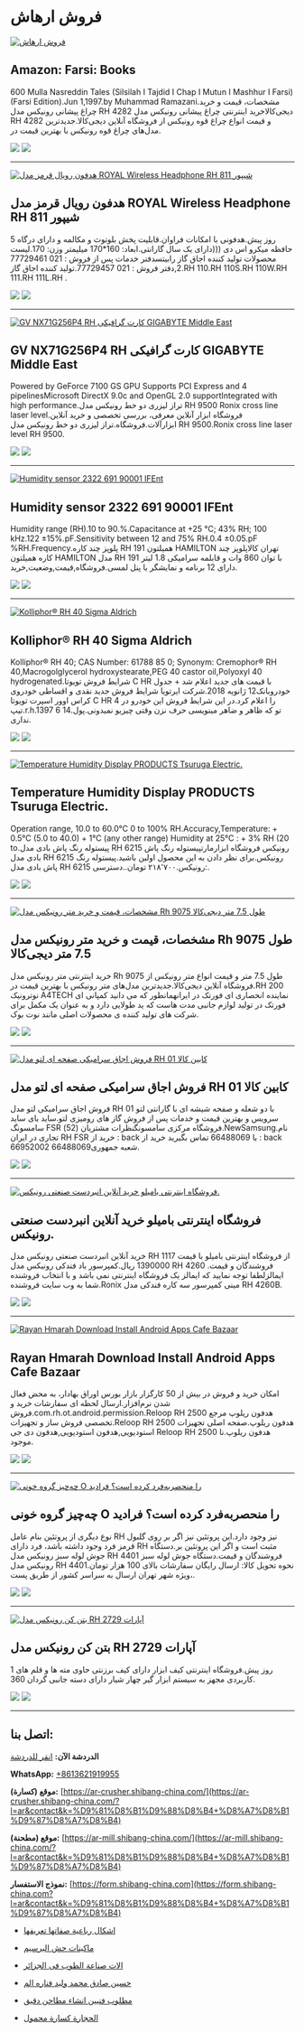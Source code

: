 # فروش ارهاش

<a href="https://swt.shibang-china.com/?l=ar&img&k=%D9%81%D8%B1%D9%88%D8%B4+%D8%A7%D8%B1%D9%87%D8%A7%D8%B4" target="_blank">![فروش ارهاش](http://static.shibang-china.com/all-800x300/496.jpg)</a>

## Amazon: Farsi: Books
600 Mulla Nasreddin Tales (Silsilah I Tajdid I Chap I Mutun I Mashhur I Farsi) (Farsi Edition).Jun 1,1997.by Muhammad Ramazani.مشخصات، قیمت و خرید چراغ پیشانی رونیکس مدل RH 4282 دیجی‌کالاخرید اینترنتی چراغ پیشانی رونیکس مدل RH 4282 و قیمت انواع چراغ قوه رونیکس از فروشگاه آنلاین دیجی‌کالا.جدیدترین مدل‌های چراغ قوه رونیکس با بهترین قیمت در.


<a href="https://whatsapp.shibangsoft.com/WhatsApp.php" target="_blank" title="WhatsApp">![](http://static.shibang-china.com/icon/whatsapp.png)</a> <a href="https://swt.shibang-china.com/?l=ar&icon&k=%D9%81%D8%B1%D9%88%D8%B4+%D8%A7%D8%B1%D9%87%D8%A7%D8%B4" target="_blank">![](http://static.shibang-china.com/icon/chat-ar.png)</a>

---

<a href="https://swt.shibang-china.com/?l=ar&img&k=%D9%81%D8%B1%D9%88%D8%B4+%D8%A7%D8%B1%D9%87%D8%A7%D8%B4" target="_blank">![هدفون رویال قرمز مدل ROYAL Wireless Headphone RH 811 شیپور](http://static.shibang-china.com/all-800x300/160.jpg)</a>

## هدفون رویال قرمز مدل ROYAL Wireless Headphone RH 811 شیپور
5 روز پیش.هدفونی با امکانات فراوان.قابلیت پخش بلوتوث و مکالمه و دارای درگاه حافظه میکرو اس دی (((دارای یک سال گارانتی.ابعاد: 160*170 میلیمتر وزن: 170.لیست محصولات تولید کننده اجاق گاز رابیتسدفتر خدمات پس از فروش : 021 77729461 2,دفتر فروش : 021 77729457.تولید کننده اجاق گاز.RH 110.RH 110S.RH 110W.RH 111.RH 111L.RH .


<a href="https://whatsapp.shibangsoft.com/WhatsApp.php" target="_blank" title="WhatsApp">![](http://static.shibang-china.com/icon/whatsapp.png)</a> <a href="https://swt.shibang-china.com/?l=ar&icon&k=%D9%81%D8%B1%D9%88%D8%B4+%D8%A7%D8%B1%D9%87%D8%A7%D8%B4" target="_blank">![](http://static.shibang-china.com/icon/chat-ar.png)</a>

---

<a href="https://swt.shibang-china.com/?l=ar&img&k=%D9%81%D8%B1%D9%88%D8%B4+%D8%A7%D8%B1%D9%87%D8%A7%D8%B4" target="_blank">![GV NX71G256P4 RH کارت گرافیکی GIGABYTE Middle East](http://static.shibang-china.com/all-800x300/1479.jpg)</a>

## GV NX71G256P4 RH کارت گرافیکی GIGABYTE Middle East
Powered by GeForce 7100 GS GPU Supports PCI Express and 4 pipelinesMicrosoft DirectX 9.0c and OpenGL 2.0 supportIntegrated with high performance.تراز لیزری دو خط رونیکس مدل RH 9500 Ronix cross line laser level.فروشگاه ابزار آنلاین معرفی، بررسی تخصصی و خرید آنلاین ابزارآلات.فروشگاه.تراز لیزری دو خط رونیکس مدل RH 9500.Ronix cross line laser level RH 9500.


<a href="https://whatsapp.shibangsoft.com/WhatsApp.php" target="_blank" title="WhatsApp">![](http://static.shibang-china.com/icon/whatsapp.png)</a> <a href="https://swt.shibang-china.com/?l=ar&icon&k=%D9%81%D8%B1%D9%88%D8%B4+%D8%A7%D8%B1%D9%87%D8%A7%D8%B4" target="_blank">![](http://static.shibang-china.com/icon/chat-ar.png)</a>

---

<a href="https://swt.shibang-china.com/?l=ar&img&k=%D9%81%D8%B1%D9%88%D8%B4+%D8%A7%D8%B1%D9%87%D8%A7%D8%B4" target="_blank">![Humidity sensor 2322 691 90001 IFEnt](http://static.shibang-china.com/all-800x300/684.jpg)</a>

## Humidity sensor 2322 691 90001 IFEnt
Humidity range (RH).10 to 90.%.Capacitance at +25 °C; 43% RH; 100 kHz.122 ±15%.pF.Sensitivity between 12 and 75% RH.0.4 ±0.05.pF %RH.Frequency.پلوپز چند کاره RH 191 همیلتون HAMILTON تهران کالاپلوپز چند کاره همیلتون HAMILTON مدل RH 191 با توان 860 وات و قابلمه سرامیکی 1.8 لیتر دارای 12 برنامه و نمایشگر با پنل لمسی.فروشگاه,قیمت,وضعیت,خرید.


<a href="https://whatsapp.shibangsoft.com/WhatsApp.php" target="_blank" title="WhatsApp">![](http://static.shibang-china.com/icon/whatsapp.png)</a> <a href="https://swt.shibang-china.com/?l=ar&icon&k=%D9%81%D8%B1%D9%88%D8%B4+%D8%A7%D8%B1%D9%87%D8%A7%D8%B4" target="_blank">![](http://static.shibang-china.com/icon/chat-ar.png)</a>

---

<a href="https://swt.shibang-china.com/?l=ar&img&k=%D9%81%D8%B1%D9%88%D8%B4+%D8%A7%D8%B1%D9%87%D8%A7%D8%B4" target="_blank">![Kolliphor® RH 40 Sigma Aldrich](http://static.shibang-china.com/all-800x300/940.jpg)</a>

## Kolliphor® RH 40 Sigma Aldrich
Kolliphor® RH 40; CAS Number: 61788 85 0; Synonym: Cremophor® RH 40,Macrogolglycerol hydroxystearate,PEG 40 castor oil,Polyoxyl 40 hydrogenated.شرایط فروش تویوتا C HR با قیمت های جدید اعلام شد + جدول خودروبانک12 ژانويه 2018.شرکت ایرتویا شرایط فروش جدید نقدی و اقساطی خودروی کراس اوور اسپرت تویوتا C HR را اعلام کرد.در این شرایط فروش این خودرو در 4 تیپ.r.h.1397 6 14.تو که ظاهر و ضاهر مینویسی حرف نزن وقتی چیزیو نمیدونی‌.پول نداری.


<a href="https://whatsapp.shibangsoft.com/WhatsApp.php" target="_blank" title="WhatsApp">![](http://static.shibang-china.com/icon/whatsapp.png)</a> <a href="https://swt.shibang-china.com/?l=ar&icon&k=%D9%81%D8%B1%D9%88%D8%B4+%D8%A7%D8%B1%D9%87%D8%A7%D8%B4" target="_blank">![](http://static.shibang-china.com/icon/chat-ar.png)</a>

---

<a href="https://swt.shibang-china.com/?l=ar&img&k=%D9%81%D8%B1%D9%88%D8%B4+%D8%A7%D8%B1%D9%87%D8%A7%D8%B4" target="_blank">![Temperature Humidity Display PRODUCTS Tsuruga Electric.](http://static.shibang-china.com/all-800x300/118.jpg)</a>

## Temperature Humidity Display PRODUCTS Tsuruga Electric.
Operation range, 10.0 to 60.0°C 0 to 100% RH.Accuracy,Temperature: + 0.5°C (5.0 to 40.0) + 1°C (any other range) Humidity at 25°C : + 3% RH (20 to.پیستوله رنگ پاش بادی مدل RH 6215 رونیکس فروشگاه ابزارمارتپیستوله رنگ پاش بادی مدل RH 6215 رونیکس.برای نظر دادن به این محصول اولین باشید.پیستوله رنگ پاش بادی مدل RH 6215 رونیکس.۲۱۸٬۷۰۰ تومان.﻿.دسترسی:.


<a href="https://whatsapp.shibangsoft.com/WhatsApp.php" target="_blank" title="WhatsApp">![](http://static.shibang-china.com/icon/whatsapp.png)</a> <a href="https://swt.shibang-china.com/?l=ar&icon&k=%D9%81%D8%B1%D9%88%D8%B4+%D8%A7%D8%B1%D9%87%D8%A7%D8%B4" target="_blank">![](http://static.shibang-china.com/icon/chat-ar.png)</a>

---

<a href="https://swt.shibang-china.com/?l=ar&img&k=%D9%81%D8%B1%D9%88%D8%B4+%D8%A7%D8%B1%D9%87%D8%A7%D8%B4" target="_blank">![مشخصات، قیمت و خرید متر رونیکس مدل Rh 9075 طول 7.5 متر دیجی‌کالا](http://static.shibang-china.com/all-800x300/906.jpg)</a>

## مشخصات، قیمت و خرید متر رونیکس مدل Rh 9075 طول 7.5 متر دیجی‌کالا
خرید اینترنتی متر رونیکس مدل Rh 9075 طول 7.5 متر و قیمت انواع متر رونیکس از فروشگاه آنلاین دیجی‌کالا.جدیدترین مدل‌های متر رونیکس با بهترین قیمت در.RH 200 نوترونیک A4TECH نماینده انحصاری ای فورتک در ایرانهمانطور که می دانید کمپانی ای فورتک در تولید لوازم جانبی مدت هاست که ید طولایی دارد و به عنوان یک مکمل برای شرکت های تولید کننده ی محصولات اصلی مانند نوت بوک.


<a href="https://whatsapp.shibangsoft.com/WhatsApp.php" target="_blank" title="WhatsApp">![](http://static.shibang-china.com/icon/whatsapp.png)</a> <a href="https://swt.shibang-china.com/?l=ar&icon&k=%D9%81%D8%B1%D9%88%D8%B4+%D8%A7%D8%B1%D9%87%D8%A7%D8%B4" target="_blank">![](http://static.shibang-china.com/icon/chat-ar.png)</a>

---

<a href="https://swt.shibang-china.com/?l=ar&img&k=%D9%81%D8%B1%D9%88%D8%B4+%D8%A7%D8%B1%D9%87%D8%A7%D8%B4" target="_blank">![فروش اجاق سرامیکی صفحه ای لتو مدل RH 01 کابین کالا](http://static.shibang-china.com/all-800x300/236.jpg)</a>

## فروش اجاق سرامیکی صفحه ای لتو مدل RH 01 کابین کالا
فروش اجاق سرامیکی لتو مدل RH 01 با دو شعله و صفحه شیشه ای با گارانتی لتو سرویس و بهترین قیمت و خدمات پس از فروش گاز های رومیزی لتو.ساید بای ساید سامسونگ FSR فروشگاه مرکزی سامسونگنظرات مشتریان (52).NewSamsung.نام تجاری در ایران RH FSR خرید از : back با 66488069 تماس بگیرید خرید از : back شعبه جمهوری66488069 66952002.


<a href="https://whatsapp.shibangsoft.com/WhatsApp.php" target="_blank" title="WhatsApp">![](http://static.shibang-china.com/icon/whatsapp.png)</a> <a href="https://swt.shibang-china.com/?l=ar&icon&k=%D9%81%D8%B1%D9%88%D8%B4+%D8%A7%D8%B1%D9%87%D8%A7%D8%B4" target="_blank">![](http://static.shibang-china.com/icon/chat-ar.png)</a>

---

<a href="https://swt.shibang-china.com/?l=ar&img&k=%D9%81%D8%B1%D9%88%D8%B4+%D8%A7%D8%B1%D9%87%D8%A7%D8%B4" target="_blank">![فروشگاه اینترنتی بامیلو خرید آنلاین انبردست صنعتی رونیکس.](http://static.shibang-china.com/all-800x300/98.jpg)</a>

## فروشگاه اینترنتی بامیلو خرید آنلاین انبردست صنعتی رونیکس.
خرید آنلاین انبردست صنعتی رونیکس مدل RH 1117 از فروشگاه اینترنتی بامیلو با قیمت 1390000 ریال.کمپرسور باد فندکی رونیکس مدل RH 4260 فروشندگان و قیمت. ایمالزلطفا توجه نمایید که ایمالز یک فروشگاه اینترنتی نمی باشد و با انتخاب فروشنده شما به وب سایت فروشنده.Ronix مینی کمپرسور سه کاره فندکی مدل RH 4260B.


<a href="https://whatsapp.shibangsoft.com/WhatsApp.php" target="_blank" title="WhatsApp">![](http://static.shibang-china.com/icon/whatsapp.png)</a> <a href="https://swt.shibang-china.com/?l=ar&icon&k=%D9%81%D8%B1%D9%88%D8%B4+%D8%A7%D8%B1%D9%87%D8%A7%D8%B4" target="_blank">![](http://static.shibang-china.com/icon/chat-ar.png)</a>

---

<a href="https://swt.shibang-china.com/?l=ar&img&k=%D9%81%D8%B1%D9%88%D8%B4+%D8%A7%D8%B1%D9%87%D8%A7%D8%B4" target="_blank">![Rayan Hmarah Download Install Android Apps Cafe Bazaar](http://static.shibang-china.com/all-800x300/261.jpg)</a>

## Rayan Hmarah Download Install Android Apps Cafe Bazaar
امکان خرید و فروش در بیش از 50 کارگزار بازار بورس اوراق بهادار، به محض فعال شدن نرم‌افزار.ارسال لحظه ای سفارشات خرید و فروش.com.rh.ot.android.permission.Reloop RH 2500 هدفون ریلوپ مرجع تخصصی فروش ساز و تجهیزات.Reloop RH 2500 هدفون ریلوپ.صفحه اصلی تجهیزات استودیویی,هدفون استودیویی,هدفون دی جی Reloop RH 2500 هدفون ریلوپ.نا موجود.


<a href="https://whatsapp.shibangsoft.com/WhatsApp.php" target="_blank" title="WhatsApp">![](http://static.shibang-china.com/icon/whatsapp.png)</a> <a href="https://swt.shibang-china.com/?l=ar&icon&k=%D9%81%D8%B1%D9%88%D8%B4+%D8%A7%D8%B1%D9%87%D8%A7%D8%B4" target="_blank">![](http://static.shibang-china.com/icon/chat-ar.png)</a>

---

<a href="https://swt.shibang-china.com/?l=ar&img&k=%D9%81%D8%B1%D9%88%D8%B4+%D8%A7%D8%B1%D9%87%D8%A7%D8%B4" target="_blank">![چه‌چیز گروه خونی O را منحصربه‌فرد کرده است؟ فرادید](http://static.shibang-china.com/all-800x300/897.jpg)</a>

## چه‌چیز گروه خونی O را منحصربه‌فرد کرده است؟ فرادید
نوع دیگری از پروتئین بنام عامل RH نیز وجود دارد.این پروتئین نیز اگر بر روی گلبول قرمز فرد وجود داشته باشد، فرد دارای RH مثبت است و اگر این پروتئین بر.دستگاه جوش لوله سبز رونیکس مدل RH 4401 فروشندگان و قیمت.دستگاه جوش لوله سبز رونیکس مدل RH 4401.نحوه تحویل کالا: ارسال رایگان سفارشات بالای 100 هزار تومان ویژه شهر تهران ارسال به سراسر کشور از طریق پست،.


<a href="https://whatsapp.shibangsoft.com/WhatsApp.php" target="_blank" title="WhatsApp">![](http://static.shibang-china.com/icon/whatsapp.png)</a> <a href="https://swt.shibang-china.com/?l=ar&icon&k=%D9%81%D8%B1%D9%88%D8%B4+%D8%A7%D8%B1%D9%87%D8%A7%D8%B4" target="_blank">![](http://static.shibang-china.com/icon/chat-ar.png)</a>

---

<a href="https://swt.shibang-china.com/?l=ar&img&k=%D9%81%D8%B1%D9%88%D8%B4+%D8%A7%D8%B1%D9%87%D8%A7%D8%B4" target="_blank">![بتن کن رونیکس مدل RH 2729 آپارات](http://static.shibang-china.com/all-800x300/32.jpg)</a>

## بتن کن رونیکس مدل RH 2729 آپارات
1 روز پیش.فروشگاه اینترنتی کیف ابزار دارای کیف برزنتی حاوی مته ها و قلم های کاربردی مجهز به سیستم ابزار گیر چهار شیار دارای دسته جانبی گردان 360.

<a href="https://whatsapp.shibangsoft.com/WhatsApp.php" target="_blank" title="WhatsApp">![](http://static.shibang-china.com/icon/whatsapp.png)</a> <a href="https://swt.shibang-china.com/?l=ar&icon&k=%D9%81%D8%B1%D9%88%D8%B4+%D8%A7%D8%B1%D9%87%D8%A7%D8%B4" target="_blank">![](http://static.shibang-china.com/icon/chat-ar.png)</a>

---
## اتصل بنا:

**الدردشة الآن:** [انقر للدردشة](https://swt.shibang-china.com?l=ar&contact&k=%D9%81%D8%B1%D9%88%D8%B4+%D8%A7%D8%B1%D9%87%D8%A7%D8%B4)

**WhatsApp:**  [+8613621919955](https://whatsapp.shibangsoft.com/WhatsApp.php)

**موقع (كسارة):** [https://ar-crusher.shibang-china.com/](https://ar-crusher.shibang-china.com/?l=ar&contact&k=%D9%81%D8%B1%D9%88%D8%B4+%D8%A7%D8%B1%D9%87%D8%A7%D8%B4)

**موقع (مطحنة):** [https://ar-mill.shibang-china.com/](https://ar-mill.shibang-china.com/?l=ar&contact&k=%D9%81%D8%B1%D9%88%D8%B4+%D8%A7%D8%B1%D9%87%D8%A7%D8%B4)

**نموذج الاستفسار:** [https://form.shibang-china.com](https://form.shibang-china.com?l=ar&contact&k=%D9%81%D8%B1%D9%88%D8%B4+%D8%A7%D8%B1%D9%87%D8%A7%D8%B4)

* [اشكال رباعية صفاتها تعريفها](../20/%D8%A7%D8%B4%D9%83%D8%A7%D9%84%20%D8%B1%D8%A8%D8%A7%D8%B9%D9%8A%D8%A9%20%D8%B5%D9%81%D8%A7%D8%AA%D9%87%D8%A7%20%D8%AA%D8%B9%D8%B1%D9%8A%D9%81%D9%87%D8%A7.md)

* [ماكينات حش البرسيم](../17/%D9%85%D8%A7%D9%83%D9%8A%D9%86%D8%A7%D8%AA%20%D8%AD%D8%B4%20%D8%A7%D9%84%D8%A8%D8%B1%D8%B3%D9%8A%D9%85.md)

* [الات صناعة الطوب فى الجزائر](../18/%D8%A7%D9%84%D8%A7%D8%AA%20%D8%B5%D9%86%D8%A7%D8%B9%D8%A9%20%D8%A7%D9%84%D8%B7%D9%88%D8%A8%20%D9%81%D9%89%20%D8%A7%D9%84%D8%AC%D8%B2%D8%A7%D8%A6%D8%B1.md)

* [حسين صادق محمد وليد فناره الم](../20/%D8%AD%D8%B3%D9%8A%D9%86%20%D8%B5%D8%A7%D8%AF%D9%82%20%D9%85%D8%AD%D9%85%D8%AF%20%D9%88%D9%84%D9%8A%D8%AF%20%D9%81%D9%86%D8%A7%D8%B1%D9%87%20%D8%A7%D9%84%D9%85.md)

* [مطلوب فنيين انشاء مطاحن دقيق](../18/%D9%85%D8%B7%D9%84%D9%88%D8%A8%20%D9%81%D9%86%D9%8A%D9%8A%D9%86%20%D8%A7%D9%86%D8%B4%D8%A7%D8%A1%20%D9%85%D8%B7%D8%A7%D8%AD%D9%86%20%D8%AF%D9%82%D9%8A%D9%82.md)

* [الحجارة كسارة محمول](../19/%D8%A7%D9%84%D8%AD%D8%AC%D8%A7%D8%B1%D8%A9%20%D9%83%D8%B3%D8%A7%D8%B1%D8%A9%20%D9%85%D8%AD%D9%85%D9%88%D9%84.md)
